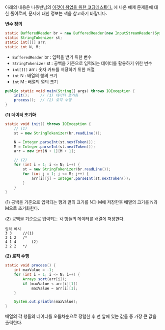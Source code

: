아래의 내용은 나동빈님의 [이것이 취업을 위한 코딩테스트다.](http://www.yes24.com/Product/Goods/91433923) 에 나온 예제 문제들에 대한 풀이로써, 문제에 대한 정보는 책을 참고하기 바랍니다.

**변수 정의**

```java
static BufferedReader br = new BufferedReader(new InputStreamReader(System.in));
static StringTokenizer st;
static int[][] arr;
static int N, M;
```

- `BufferedReader` br : 입력을 받기 위한 변수
- `StringTokenizer` st : 공백을 기준으로 입력되는 데이터를 활용하기 위한 변수
- `int[][]` arr : 숫자 카드를 저장하기 위한 배열
- `int` N : 배열의 행의 크기
- `int` M : 배열의 열의 크기

```java
public static void main(String[] args) throws IOException {
    init();     // (1) 데이터 초기화
    process();  // (2) 로직 수행
}
```

**(1) 데이터 초기화**

```java
static void init() throws IOException {
    // (1)
    st = new StringTokenizer(br.readLine());

    N = Integer.parseInt(st.nextToken());
    M = Integer.parseInt(st.nextToken());
    arr = new int[N + 1][M + 1];

    // (2)
    for (int i = 1; i <= N; i++) {
        st = new StringTokenizer(br.readLine());
        for (int j = 1; j <= M; j++) {
            arr[i][j] = Integer.parseInt(st.nextToken());
        }
    }
}
```

(1) 공백을 기준으로 입력되는 행과 열의 크기를 N과 M에 저장한후 배열의 크기를 N과 M으로 초기화한다.

(2) 공백을 기준으로 입력되는 각 행들의 데이터를 배열에 저장한다.

```
입력 예시
3 3     //(1)
3 1 2   /*
4 1 4       (2)
2 2 2   */
```

**(2) 로직 수행**

```java
static void process() {
    int maxValue = -1;
    for (int i = 1; i <= N; i++) {
        Arrays.sort(arr[i]);
        if (maxValue < arr[i][1])
            maxValue = arr[i][1];
    }

    System.out.println(maxValue);
}
```

배열의 각 행들의 데이터를 오름차순으로 정렬한 후 맨 앞에 있는 값들 중 가장 큰 값을 출력한다.
